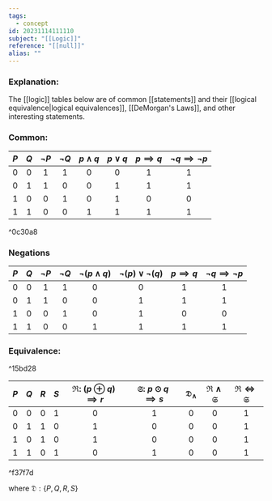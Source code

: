 ```yaml
---
tags:
  - concept
id: 20231114111110
subject: "[[Logic]]"
reference: "[[null]]"
alias: ""
---
```

### Explanation:
The [[logic]] tables below are of common [[statements]] and their [[logical equivalence|logical equivalences]], [[DeMorgan's Laws]], and other interesting statements.

### Common:
| $P$ | $Q$ | $\neg P$ | $\neg Q$ | $p \wedge q$ | $p \vee q$ | $p \implies q$ | $\neg q \implies \neg p$ |
|:---:|:---:|:---:|:---:|:---:|:---:|:---:|:---:|
| 0 | 0 | 1 | 1 | 0 | 0 | 1 | 1 |
| 0 | 1 | 1 | 0 | 0 | 1 | 1 | 1 |
| 1 | 0 | 0 | 1 | 0 | 1 | 0 | 0 | 
| 1 | 1 | 0 | 0 | 1 | 1 | 1 | 1 |

^0c30a8

### Negations
| $P$ | $Q$ | $\neg P$ | $\neg Q$ | $\neg (p \wedge q)$ | $\neg(p) \vee \neg (q)$ | $p \implies q$ | $\neg q \implies \neg p$ |
|:---:|:---:|:---:|:---:|:---:|:---:|:---:|:---:|
| 0 | 0 | 1 | 1 | 0 | 0 | 1 | 1 |
| 0 | 1 | 1 | 0 | 0 | 1 | 1 | 1 |
| 1 | 0 | 0 | 1 | 0 | 1 | 0 | 0 | 
| 1 | 1 | 0 | 0 | 1 | 1 | 1 | 1 |

### Equivalence:

^15bd28

| $P$ | $Q$ | $R$ | $S$ | $\mathfrak{R}:\ (p \oplus q) \implies r$ | $\mathfrak{S}:\ p \odot q \implies s$ | $\mathfrak{D}_\wedge$ | $\mathfrak{R} \wedge \mathfrak{S}$ | $\mathfrak{R} \iff \mathfrak{S}$|
|:---:|:---:|:---:|:---:|:---:|:---:|:---:|:---:|:---:|
| 0 | 0 | 0 | 1 | 0 | 1 | 0 | 0 | 1 |
| 0 | 1 | 1 | 0 | 1 | 0 | 0 | 0 | 1 |
| 1 | 0 | 1 | 0 | 1 | 0 | 0 | 0 | 1 |
| 1 | 1 | 0 | 1 | 0 | 1 | 0 | 0 | 1 |

^f37f7d

where $\mathfrak{D}: \{P, Q, R, S\}$
